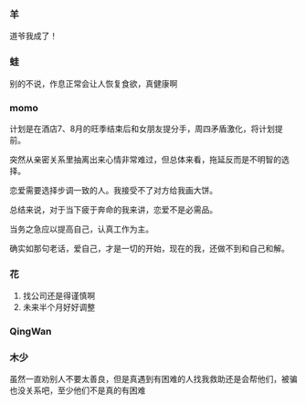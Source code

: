### 羊
道爷我成了！

### 蛙
别的不说，作息正常会让人恢复食欲，真健康啊

### momo
计划是在酒店7、8月的旺季结束后和女朋友提分手，周四矛盾激化，将计划提前。

突然从亲密关系里抽离出来心情非常难过，但总体来看，拖延反而是不明智的选择。

恋爱需要选择步调一致的人。我接受不了对方给我画大饼。

总结来说，对于当下疲于奔命的我来讲，恋爱不是必需品。

当务之急应以提高自己，认真工作为主。

确实如那句老话，爱自己，才是一切的开始，现在的我，还做不到和自己和解。

### 花
1. 找公司还是得谨慎啊
2. 未来半个月好好调整

### QingWan

### 木少
虽然一直劝别人不要太善良，但是真遇到有困难的人找我救助还是会帮他们，被骗也没关系吧，至少他们不是真的有困难
